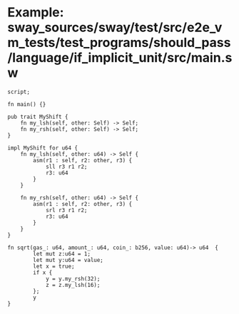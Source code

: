 # Example: sway_sources/sway/test/src/e2e_vm_tests/test_programs/should_pass/language/if_implicit_unit/src/main.sw

```sway
script;

fn main() {}

pub trait MyShift {
    fn my_lsh(self, other: Self) -> Self;
    fn my_rsh(self, other: Self) -> Self;
}

impl MyShift for u64 {
    fn my_lsh(self, other: u64) -> Self {
        asm(r1 : self, r2: other, r3) {
            sll r3 r1 r2;
            r3: u64
        }
    }

    fn my_rsh(self, other: u64) -> Self {
        asm(r1 : self, r2: other, r3) {
            srl r3 r1 r2;
            r3: u64
        }
    }
}

fn sqrt(gas_: u64, amount_: u64, coin_: b256, value: u64)-> u64  {
        let mut z:u64 = 1;
        let mut y:u64 = value;
        let x = true;
        if x {
            y = y.my_rsh(32);
            z = z.my_lsh(16);
        };
        y
}

```
